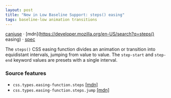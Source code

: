 ```yaml
---
layout: post
title: "New in Low Baseline Support: steps() easing"
tags: baseline-low animation transitions
---
```


[caniuse](https://caniuse.com/?search=steps-easing) · [mdn](https://developer.mozilla.org/en-US/search?q=steps() easing) · [spec](https://drafts.csswg.org/css-easing-2/#step-easing-functions)

The `steps()` CSS easing function divides an animation or transition into equidistant intervals, jumping from value to value. The `step-start` and `step-end` keyword values are presets with a single interval.

### Source features

- ``css.types.easing-function.steps`` [[mdn]](https://developer.mozilla.org/en-US/search?q=css.types.easing-function.steps)
- ``css.types.easing-function.steps.jump`` [[mdn]](https://developer.mozilla.org/en-US/search?q=css.types.easing-function.steps.jump)
